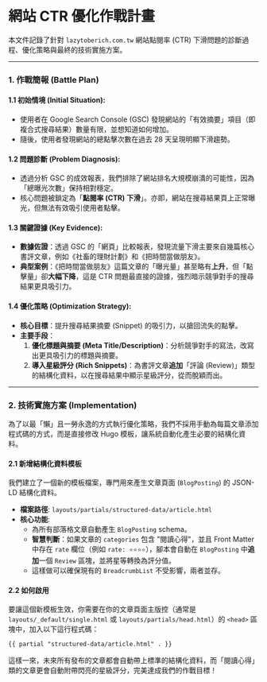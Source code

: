 # 網站 CTR 優化作戰計畫

本文件記錄了針對 `lazytoberich.com.tw` 網站點閱率 (CTR) 下滑問題的診斷過程、優化策略與最終的技術實施方案。

---

### **1. 作戰簡報 (Battle Plan)**

#### **1.1 初始情境 (Initial Situation):**
*   使用者在 Google Search Console (GSC) 發現網站的「有效摘要」項目（即複合式搜尋結果）數量有限，並想知道如何增加。
*   隨後，使用者發現網站的總點擊次數在過去 28 天呈現明顯下滑趨勢。

#### **1.2 問題診斷 (Problem Diagnosis):**
*   透過分析 GSC 的成效報表，我們排除了網站排名大規模崩潰的可能性，因為「總曝光次數」保持相對穩定。
*   核心問題被鎖定為「**點閱率 (CTR) 下滑**」。亦即，網站在搜尋結果頁上正常曝光，但無法有效吸引使用者點擊。

#### **1.3 關鍵證據 (Key Evidence):**
*   **數據佐證**：透過 GSC 的「網頁」比較報表，發現流量下滑主要來自幾篇核心書評文章，例如《社畜的理財計劃》和《把時間當做朋友》。
*   **典型案例**：《把時間當做朋友》這篇文章的「曝光量」甚至略有**上升**，但「點擊量」卻**大幅下降**，這是 CTR 問題最直接的證據，強烈暗示競爭對手的搜尋結果更具吸引力。

#### **1.4 優化策略 (Optimization Strategy):**
*   **核心目標**：提升搜尋結果摘要 (Snippet) 的吸引力，以搶回流失的點擊。
*   **主要手段**：
    1.  **優化標題與摘要 (Meta Title/Description)**：分析競爭對手的寫法，改寫出更具吸引力的標題與摘要。
    2.  **導入星級評分 (Rich Snippets)**：為書評文章**追加**「評論 (Review)」類型的結構化資料，以在搜尋結果中顯示星級評分，從而脫穎而出。

---

### **2. 技術實施方案 (Implementation)**

為了以最「懶」且一勞永逸的方式執行優化策略，我們不採用手動為每篇文章添加程式碼的方式，而是直接修改 Hugo 模板，讓系統自動化產生必要的結構化資料。

#### **2.1 新增結構化資料模板**

我們建立了一個新的模板檔案，專門用來產生文章頁面 (`BlogPosting`) 的 JSON-LD 結構化資料。

*   **檔案路徑**: `layouts/partials/structured-data/article.html`
*   **核心功能**:
    *   為所有部落格文章自動產生 `BlogPosting` schema。
    *   **智慧判斷**：如果文章的 `categories` 包含 "閱讀心得"，並且 Front Matter 中存在 `rate` 欄位（例如 `rate: ⭐⭐⭐⭐`），腳本會自動在 `BlogPosting` 中**追加**一個 `Review` 區塊，並將星等轉換為評分值。
    *   這樣做可以確保現有的 `BreadcrumbList` 不受影響，兩者並存。

#### **2.2 如何啟用**

要讓這個新模板生效，你需要在你的文章頁面主版控（通常是 `layouts/_default/single.html` 或 `layouts/partials/head.html`）的 `<head>` 區塊中，加入以下這行程式碼：

```html
{{ partial "structured-data/article.html" . }}
```

這樣一來，未來所有發布的文章都會自動帶上標準的結構化資料，而「閱讀心得」類的文章更會自動附帶閃亮的星級評分，完美達成我們的作戰目標！